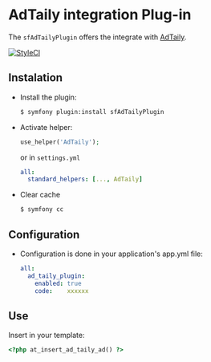 # AdTaily integration Plug-in

The `sfAdTailyPlugin` offers the integrate with [AdTaily](http://www.adtaily.com/).

[![StyleCI](https://styleci.io/repos/49574524/shield?style=plastic&branch=master)](https://styleci.io/repos/49574524)

## Instalation

  * Install the plugin:

    ~~~sh
    $ symfony plugin:install sfAdTailyPlugin
    ~~~

  * Activate helper:

    ~~~php
    use_helper('AdTaily');
    ~~~

    or in `settings.yml`

    ~~~yaml
    all:
      standard_helpers: [..., AdTaily]
    ~~~

  * Clear cache

    ~~~sh
    $ symfony cc
    ~~~

## Configuration

  * Configuration is done in your application's app.yml file:

    ~~~yaml
    all:
      ad_taily_plugin:
        enabled: true
        code:    xxxxxx
    ~~~

## Use

Insert in your template:

~~~html
<?php at_insert_ad_taily_ad() ?>
~~~
